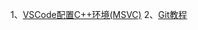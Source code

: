 
1、[VSCode配置C++环境(MSVC)](https://blog.csdn.net/qq_38981614/article/details/99629597)
2、[Git教程](https://www.liaoxuefeng.com/wiki/896043488029600)